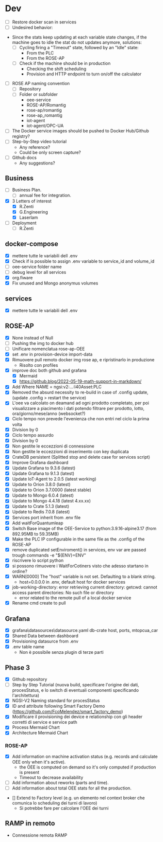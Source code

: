# Dev
- [ ] Restore docker scan in services
- [ ] Undesired behavior:
 - Since the stats keep updating at each variable state changes, if the machine goes to idle the stat do not updates anymore, solutions:
	- [ ] Cycling firing a "Timeout" state, followed by an "Idle" state:
		- From the PLC
		- From the ROSE-AP
	- [ ] Check if the machine should be in production
		- Checking the shift scheduling
		- Provision and HTTP endpoint to turn on/off the calculator
- [ ] ROSE AP naming convention
	- [ ] Repository
	- [ ] Folder or subfolder
		- oee-service 
		- ROSE-AP/Romantig
		- rose-ap/romantig
		- rose-ap_romantig
		- iot-agent
		- iot-agent/OPC-UA
- [ ] The Docker service images should be pushed to Docker Hub/Github registry?
- [ ] Step-by-Step video tutorial
	- Any reference?
	- Could be only screen capture?
- [ ] Github docs
	- Any suggestions?


## Business
- [ ] Business Plan.
	- [ ] annual fee for integration.
- [x] 3 Letters of interest
	- [x] R.Zenti
	- [x] G.Engineering
	- [x] Laserlam
- [ ] Deployment
	- [ ] R.Zenti

## docker-compose
- [x] mettere tutte le variabili dell .env
- [x] Check if is possible to assign .env variable to service_id and volume_id
- [ ] oee-service folder name
- [ ] debug level for all services
- [x] org.fiware
- [x] Fix unused and Mongo anonymus volumes
## services
- [x] mettere tutte le variabili dell .env

## ROSE-AP
- [x] None instead of Null
- [ ] Pushing the img to docker hub
- [ ] Unificare nomenclatua rose-ap-OEE
- [x] set .env in provision-device import-data
- [x] Rimuovere pull remoto docker img rose ap, e ripristinarlo in produzione
	- Risolto con profiles
- [x] improve doc both github and grafana
	- [x] Mermaid
	- [x] https://github.blog/2022-05-19-math-support-in-markdown/
- [x] Add Where NAME = ngsi:v2:...:I40Asset:PLC
- [x] Removed the absurd necessity to re-build in case of .config update, (update .config > restart the service)
- [x] L'oee va calcolato on deamand ad ogni prodotto completato, per poi visualizzare a piacimento i dati potendo filtrare per prodotto, lotto, ora/giorno/mese/anno (websocket?)
- [x] Ciclo tempo non prevede l'evenienza che non entri nel ciclo la prima volta
- [x] Division by 0
- [x] Ciclo tempo assurdo
- [x] Division by 0
- [x] Non gestite le eccezzioni di connessione
- [x] Non gestite le eccezzioni di inserimento con key duplicata
- [x] CrateDB persistent (Splitted stop and delete case for services script)
- [x] Improve Grafana dashboard 
- [x] Update Grafana to 9.3.6 (latest)
- [x] Update Grafana to 9.1.3 (latest)
- [x] Update IoT-Agent to 2.0.5 (latest working)
- [x] Update to Orion 3.8.0 (latest)
- [x] Update to Orion 3.7.0000 (latest stable)
- [x] Update to Mongo 6.0.4 (latest)
- [x] Update to Mongo 4.4.18 (latest 4.xx.xx)
- [x] Update to Crate 5.1.3 (latest)
- [x] Update to Redis 7.0.8 (latest)
- [x] Services port inherit from .env file
- [x] Add waitForQuantumleap
- [x] Switch Base image of the OEE-Service to python:3.9.16-alpine3.17 (from 892.95MB to 59.35MB)
- [x] Make the PLC IP configurable in the same file as the .config of the ROSE-AP
- [x] remove duplicated setEnviroment() in services, env var are passed trough commands -e "${ENV}=ENV"
- [x] riscrivere lo script python
- [x] si possono rimuovere i WaitForCotiners visto che adesso startano in ordine?
- [x] WARN[0000] The "host" variable is not set. Defaulting to a blank string.
	- host=0.0.0.0 in .env, default host for docker services
- [x] job-working-directory: error retrieving current directory: getcwd: cannot access parent directories: No such file or directory
	- error related to the remote pull of a local docker service
- [x] Rename cmd create to pull

## Grafana
- [x] grafana\datasources\datasource.yaml db-crate host, ports, mtopcua_car
- [x] Shared Data between dashboard
- [x] Provisioning datasurce from .env
- [x] .env table name
	- Non è possibile senza plugin di terze parti
## Phase 3
- [x] Github repository
- [ ] Step by Step Tutorial (nuova build, specificare l'origine dei dati, procesStatus, e lo switch di eventuali componenti specificando l'architettura)
- [x] NGSI-V2 Naming standard for procesStatus
- [x] ID and attribute following Smart Factory Demo (https://github.com/FcoMelendez/smart_factory_demo)
- [x] Modificare il provisioning dei device e relationship con gli header corretti di service e service path
- [x] Process Mermaid Chart
- [x] Architecture Mermaid Chart

### ROSE-AP
- [x] Add information on machine activation status (e.g. records and calculate OEE only when it's active).
	- the OEE is computed on demand so it's only computed if production is present
	- Timeout to decrease availability
- [ ] Add information about reworks (parts and time).
- [ ] Add information about total OEE stats for all the production.
- [] Extend to Factory level (e.g. un elemento nel context broker che comunica lo scheduling dei turni di lavoro)
	- Si potrebbe fare per calcolare l'OEE dei turni

## RAMP in remoto
- Connessione remota RAMP




